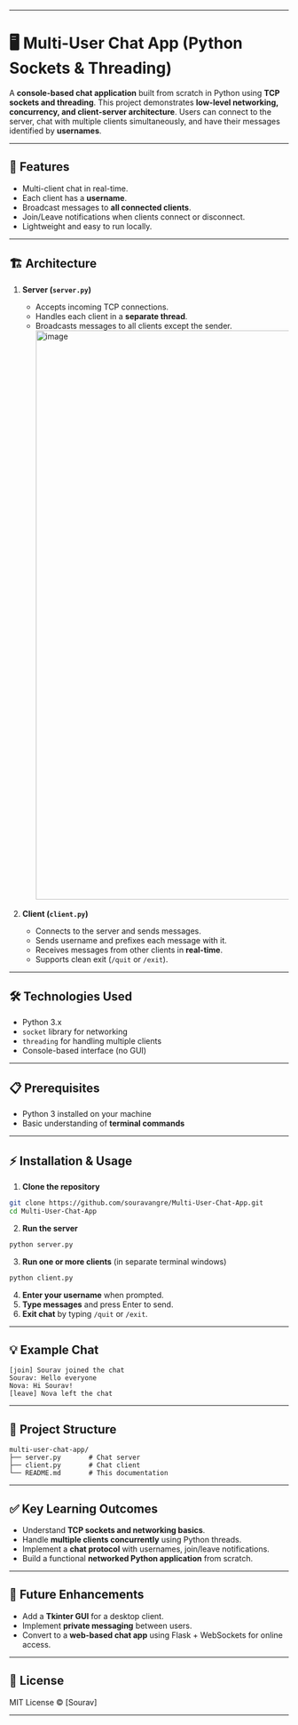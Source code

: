 
---

# 🖥 Multi-User Chat App (Python Sockets & Threading)

A **console-based chat application** built from scratch in Python using **TCP sockets and threading**. This project demonstrates **low-level networking, concurrency, and client-server architecture**. Users can connect to the server, chat with multiple clients simultaneously, and have their messages identified by **usernames**.

---

## 🚀 Features

* Multi-client chat in real-time.
* Each client has a **username**.
* Broadcast messages to **all connected clients**.
* Join/Leave notifications when clients connect or disconnect.
* Lightweight and easy to run locally.

---

## 🏗 Architecture

1. **Server (`server.py`)**

   * Accepts incoming TCP connections.
   * Handles each client in a **separate thread**.
   * Broadcasts messages to all clients except the sender.
     <img width="1536" height="1024" alt="image" src="https://github.com/user-attachments/assets/73b7023c-cde5-46f5-95d1-e033ead88927" />


2. **Client (`client.py`)**

   * Connects to the server and sends messages.
   * Sends username and prefixes each message with it.
   * Receives messages from other clients in **real-time**.
   * Supports clean exit (`/quit` or `/exit`).

---

## 🛠 Technologies Used

* Python 3.x
* `socket` library for networking
* `threading` for handling multiple clients
* Console-based interface (no GUI)

---

## 📋 Prerequisites

* Python 3 installed on your machine
* Basic understanding of **terminal commands**

---

## ⚡ Installation & Usage

1. **Clone the repository**

```bash
git clone https://github.com/souravangre/Multi-User-Chat-App.git
cd Multi-User-Chat-App
```

2. **Run the server**

```bash
python server.py
```

3. **Run one or more clients** (in separate terminal windows)

```bash
python client.py
```

4. **Enter your username** when prompted.
5. **Type messages** and press Enter to send.
6. **Exit chat** by typing `/quit` or `/exit`.

---

## 💡 Example Chat

```
[join] Sourav joined the chat
Sourav: Hello everyone
Nova: Hi Sourav!
[leave] Nova left the chat
```

---

## 📂 Project Structure

```
multi-user-chat-app/
├── server.py       # Chat server
├── client.py       # Chat client
└── README.md       # This documentation
```

---

## ✅ Key Learning Outcomes

* Understand **TCP sockets and networking basics**.
* Handle **multiple clients concurrently** using Python threads.
* Implement a **chat protocol** with usernames, join/leave notifications.
* Build a functional **networked Python application** from scratch.

---

## 🧩 Future Enhancements

* Add a **Tkinter GUI** for a desktop client.
* Implement **private messaging** between users.
* Convert to a **web-based chat app** using Flask + WebSockets for online access.

---

## 📜 License

MIT License © \[Sourav]

---

